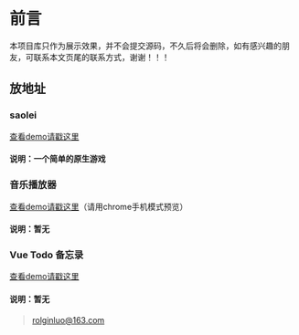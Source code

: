 # 前言

本项目库只作为展示效果，并不会提交源码，不久后将会删除，如有感兴趣的朋友，可联系本文页尾的联系方式，谢谢！！！

## 放地址
### saolei
[查看demo请戳这里](https://rolginluo.github.io/saolei/)
#### 说明：一个简单的原生游戏

### 音乐播放器
[查看demo请戳这里](https://rolginluo.github.io/qqMusic/dist/html/)（请用chrome手机模式预览）
#### 说明：暂无

### Vue Todo 备忘录
[查看demo请戳这里](https://rolginluo.github.io/todu-vue2ban/dist/)
#### 说明：暂无

>  rolginluo@163.com